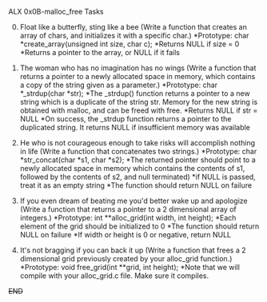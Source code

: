 ALX 0x0B-malloc_free Tasks

0. Float like a butterfly, sting like a bee
(Write a function that creates an array of chars, and initializes it with a specific char.)
*Prototype: char *create_array(unsigned int size, char c);
*Returns NULL if size = 0
*Returns a pointer to the array, or NULL if it fails

1. The woman who has no imagination has no wings
(Write a function that returns a pointer to a newly allocated space in memory, which contains a copy of the string given as a parameter.)
*Prototype: char *_strdup(char *str);
*The _strdup() function returns a pointer to a new string which is a duplicate of the string str. Memory for the new string is obtained with malloc, and can be freed with free.
*Returns NULL if str = NULL
*On success, the _strdup function returns a pointer to the duplicated string. It returns NULL if insufficient memory was available

2. He who is not courageous enough to take risks will accomplish nothing in life
(Write a function that concatenates two strings.)
*Prototype: char *str_concat(char *s1, char *s2);
*The returned pointer should point to a newly allocated space in memory which contains the contents of s1, followed by the contents of s2, and null terminated)
*if NULL is passed, treat it as an empty string
*The function should return NULL on failure

3. If you even dream of beating me you'd better wake up and apologize
(Write a function that returns a pointer to a 2 dimensional array of integers.)
*Prototype: int **alloc_grid(int width, int height);
*Each element of the grid should be initialized to 0
*The function should return NULL on failure
*If width or height is 0 or negative, return NULL

4. It's not bragging if you can back it up
(Write a function that frees a 2 dimensional grid previously created by your alloc_grid function.)
*Prototype: void free_grid(int **grid, int height);
*Note that we will compile with your alloc_grid.c file. Make sure it compiles.

~~END~~
